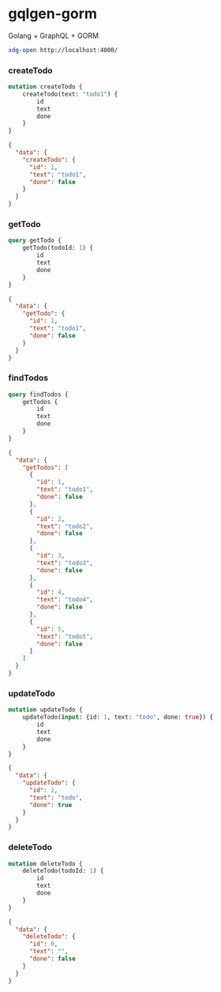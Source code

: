 # gqlgen-gorm
Golang + GraphQL + GORM

```bash
xdg-open http://localhost:4000/
```

### createTodo

```graphql
mutation createTodo {
    createTodo(text: "todo1") {
        id
        text
        done
    }
}
```

```json
{
  "data": {
    "createTodo": {
      "id": 1,
      "text": "todo1",
      "done": false
    }
  }
}
```

### getTodo

```graphql
query getTodo {
    getTodo(todoId: 1) {
        id
        text
        done
    }
}
```

```json
{
  "data": {
    "getTodo": {
      "id": 1,
      "text": "todo1",
      "done": false
    }
  }
}
```

### findTodos

```graphql
query findTodos {
    getTodos {
        id
        text
        done
    }
}
```

```json
{
  "data": {
    "getTodos": [
      {
        "id": 1,
        "text": "todo1",
        "done": false
      },
      {
        "id": 2,
        "text": "todo2",
        "done": false
      },
      {
        "id": 3,
        "text": "todo3",
        "done": false
      },
      {
        "id": 4,
        "text": "todo4",
        "done": false
      },
      {
        "id": 5,
        "text": "todo5",
        "done": false
      }
    ]
  }
}
```

### updateTodo

```graphql
mutation updateTodo {
    updateTodo(input: {id: 1, text: "todo", done: true}) {
        id
        text
        done
    }
}
```

```json
{
  "data": {
    "updateTodo": {
      "id": 1,
      "text": "todo",
      "done": true
    }
  }
}
```

### deleteTodo

```graphql
mutation deleteTodo {
    deleteTodo(todoId: 1) {
        id
        text
        done
    }
}
```

```json
{
  "data": {
    "deleteTodo": {
      "id": 0,
      "text": "",
      "done": false
    }
  }
}
```